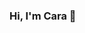 ### Hi, I'm Cara 👋

<!--
**carawohnsigl/carawohnsigl** is a ✨ _special_ ✨ repository because its `README.md` (this file) appears on your GitHub profile.

Here are some ideas to get you started:

- 🔭 I’m an environmental designer, artist, and aspiring social researcher currently working on earning my MS in Applied Social Research at CUNY Hunter College.
